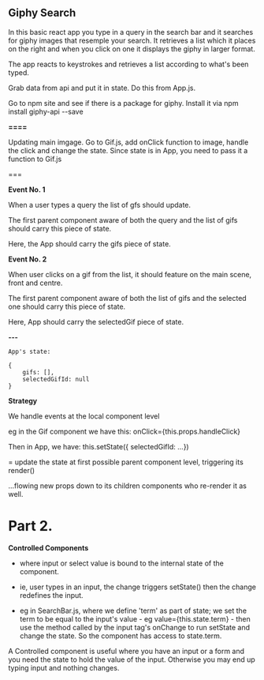 ## Giphy Search

In this basic react app you type in a query in the search bar and it searches for giphy images that resemple your search.
It retrieves a list which it places on the right and when you click on one it displays the giphy in larger format.

The app reacts to keystrokes and retrieves a list according to what's been typed.

Grab data from api and put it in state. Do this from App.js.

Go to npm site and see if there is a package for giphy. Install it via npm install giphy-api --save

**====**

Updating main imgage. Go to Gif.js, add onClick function to image, handle the click and change the state. Since state is in App, you need to pass it a function to Gif.js

===

**Event No. 1**

When a user types a query the list of gfs should update.

The first parent component aware of both the query and the list of gifs should carry this piece of state.

Here, the App should carry the gifs piece of state.

**Event No. 2**

When user clicks on a gif from the list, it should feature on the main scene, front and centre.

The first parent component aware of both the list of gifs and the selected one should carry this piece of state.

Here, App should carry the selectedGif piece of state.

**---**

```
App's state:

{
    gifs: [],
    selectedGifId: null
}
```

**Strategy**

We handle events at the local component level

eg in the Gif component we have this:
onClick={this.props.handleClick}

Then in App, we have:
this.setState({ selectedGifId: ...})

= update the state at first possible parent component level, triggering its render()

...flowing new props down to its children components who re-render it as well.

# Part 2.

**Controlled Components**

- where input or select value is bound to the internal state of the component.

- ie, user types in an input, the change triggers setState() then the change redefines the input.

- eg in SearchBar.js, where we define 'term' as part of state; we set the term to be equal to the input's value - eg value={this.state.term} - then use the method called by the input tag's onChange to run setState and change the state. So the component has access to state.term.

A Controlled component is useful where you have an input or a form and you need the state to hold the value of the input. Otherwise you may end up typing input and nothing changes.
